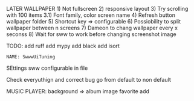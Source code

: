LATER
  WALLPAPER
    1) Not fullscreen
    2) responsive layout
    3) Try scrolling with 100 items
    3.1) Font family, color screen name
    4) Refresh button wallpaper folder
    5) Shortcut key => configurable
    6) Possiobility to split wallpaper between n screens
    7) Dameon to chang wallpaper every x seconss
    8) Wait for sww to work before changing screenshot image


TODO:
  add ruff
  add mypy
  add black
  add isort

    NAME: SwwwUiTuning

SEttings sww configurable in file

Check everyuthign and correct bug go from default to non default

MUSIC PLAYER:
  background => album image
  favorite add
